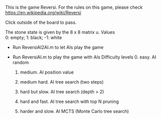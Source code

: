 This is the game Reversi. For the rules on this game, please check https://en.wikipedia.org/wiki/Reversi

Click outside of the board to pass. 

The stone state is given by the 8 x 8 matrix u.  Values  
0: empty;   1: black;   -1: white

- Run ReversiAI2AI.m to let AIs play the game 

- Run ReversiAI.m to play the game with AIs
   Difficulty levels
   0. easy.  AI random
  
   1. medium.  AI position value
  
   2. medium hard.  AI tree search (two steps)
  
   3. hard but slow.  AI tree search (depth > 2)
  
   4. hard and fast.  AI tree search with top N pruning
  
   5. harder and slow. AI MCTS (Monte Carlo tree search)
  

